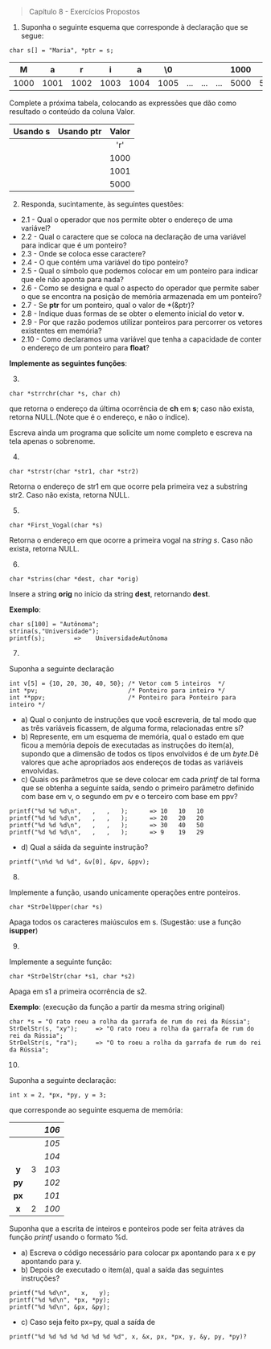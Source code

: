 > Capítulo 8 - Exercícios Propostos

1. Suponha o seguinte esquema que corresponde à declaração que se segue:

```
char s[] = "Maria", *ptr = s;
```

|  M   |  a   |  r   |  i   |  a   |  \0  |     |     |     | 1000 |      |     |
| :--: | :--: | :--: | :--: | :--: | :--: | :-: | :-: | :-: | :--: | :--: | :-: |
| 1000 | 1001 | 1002 | 1003 | 1004 | 1005 | ... | ... | ... | 5000 | 5001 | ... |

Complete a próxima tabela, colocando as expressões que dão como resultado o conteúdo da coluna Valor.

| **Usando s** | **Usando ptr** | **Valor** |
| :----------: | :------------: | :-------: |
|              |                |    'r'    |
|              |                |   1000    |
|              |                |   1001    |
|              |                |   5000    |

2. Responda, sucintamente, às seguintes questões:

- 2.1 - Qual o operador que nos permite obter o endereço de uma variável?
- 2.2 - Qual o caractere que se coloca na declaração de uma variável para indicar que é um ponteiro?
- 2.3 - Onde se coloca esse caractere?
- 2.4 - O que contém uma variável do tipo ponteiro?
- 2.5 - Qual o símbolo que podemos colocar em um ponteiro para indicar que ele não aponta para nada?
- 2.6 - Como se designa e qual o aspecto do operador que permite saber o que se encontra na posição de memória armazenada em um ponteiro?
- 2.7 - Se **ptr** for um ponteiro, qual o valor de \*(&ptr)?
- 2.8 - Indique duas formas de se obter o elemento inicial do vetor **v**.
- 2.9 - Por que razão podemos utilizar ponteiros para percorrer os vetores existentes em memória?
- 2.10 - Como declaramos uma variável que tenha a capacidade de conter o endereço de um ponteiro para **float**?

**Implemente as seguintes funções**:

3.

```
char *strrchr(char *s, char ch)
```

que retorna o endereço da última ocorrência de **ch** em **s**; caso não exista, retorna NULL.(Note que é o endereço, e não o índice).

Escreva ainda um programa que solicite um nome completo e escreva na tela apenas o sobrenome.

4.

```
char *strstr(char *str1, char *str2)
```

Retorna o endereço de str1 em que ocorre pela primeira vez a substring str2. Caso não exista, retorna NULL.

5.

```
char *First_Vogal(char *s)
```

Retorna o endereço em que ocorre a primeira vogal na _string s_. Caso não exista, retorna NULL.

6.

```
char *strins(char *dest, char *orig)
```

Insere a string **orig** no início da string **dest**, retornando **dest**.

**Exemplo**:

```
char s[100] = "Autônoma";
strina(s,"Universidade");
printf(s);        =>    UniversidadeAutônoma
```

7.

Suponha a seguinte declaração

```
int v[5] = {10, 20, 30, 40, 50}; /* Vetor com 5 inteiros  */
int *pv;                         /* Ponteiro para inteiro */
int **ppv;                       /* Ponteiro para Ponteiro para inteiro */
```

- a) Qual o conjunto de instruções que você escreveria, de tal modo que as três variáveis ficassem, de alguma forma, relacionadas entre sí?
- b) Represente, em um esquema de memória, qual o estado em que ficou a memória depois de executadas as instruções do item(a), supondo que a dimensão de todos os tipos envolvidos é de um _byte_.Dê valores que ache apropriados aos endereços de todas as variáveis envolvidas.
- c) Quais os parâmetros que se deve colocar em cada _printf_ de tal forma que se obtenha a seguinte saída, sendo o primeiro parâmetro definido com base em v, o segundo em pv e o terceiro com base em ppv?

```
printf("%d %d %d\n",   ,   ,   );      => 10   10   10
printf("%d %d %d\n",   ,   ,   );      => 20   20   20
printf("%d %d %d\n",   ,   ,   );      => 30   40   50
printf("%d %d %d\n",   ,   ,   );      => 9    19   29
```

- d) Qual a sáida da seguinte instrução?

```
printf("\n%d %d %d", &v[0], &pv, &ppv);
```

8.

Implemente a função, usando unicamente operações entre ponteiros.

```
char *StrDelUpper(char *s)
```

Apaga todos os caracteres maiúsculos em s. (Sugestão: use a função **isupper**)

9.

Implemente a seguinte função:

```
char *StrDelStr(char *s1, char *s2)
```

Apaga em s1 a primeira ocorrência de s2.

**Exemplo**: (execução da função a partir da mesma string original)

```
char *s = "O rato roeu a rolha da garrafa de rum do rei da Rússia";
StrDelStr(s, "xy");     => "O rato roeu a rolha da garrafa de rum do rei da Rússia";
StrDelStr(s, "ra");     => "O to roeu a rolha da garrafa de rum do rei da Rússia";
```

10.

Suponha a seguinte declaração:

```
int x = 2, *px, *py, y = 3;
```

que corresponde ao seguinte esquema de memória:

|        |     | _106_ |
| :----: | :-: | :---: |
|        |     | _105_ |
|        |     | _104_ |
| **y**  |  3  | _103_ |
| **py** |     | _102_ |
| **px** |     | _101_ |
| **x**  |  2  | _100_ |

Suponha que a escrita de inteiros e ponteiros pode ser feita atráves da função _printf_ usando o formato %d.

- a) Escreva o código necessário para colocar px apontando para x e py apontando para y.
- b) Depois de executado o item(a), qual a saída das seguintes instruções?

```
printf("%d %d\n",   x,   y);
printf("%d %d\n", *px, *py);
printf("%d %d\n", &px, &py);
```

- c) Caso seja feito px=py, qual a saída de

```
printf("%d %d %d %d %d %d %d %d", x, &x, px, *px, y, &y, py, *py)?
```
